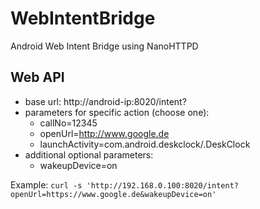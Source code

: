 # WebIntentBridge
Android Web Intent Bridge using NanoHTTPD

## Web API
- base url: http://android-ip:8020/intent?
- parameters for specific action (choose one):
  - callNo=12345
  - openUrl=http://www.google.de
  - launchActivity=com.android.deskclock/.DeskClock
- additional optional parameters:
  - wakeupDevice=on

Example:
`curl -s 'http://192.168.0.100:8020/intent?openUrl=https://www.google.de&wakeupDevice=on'`
